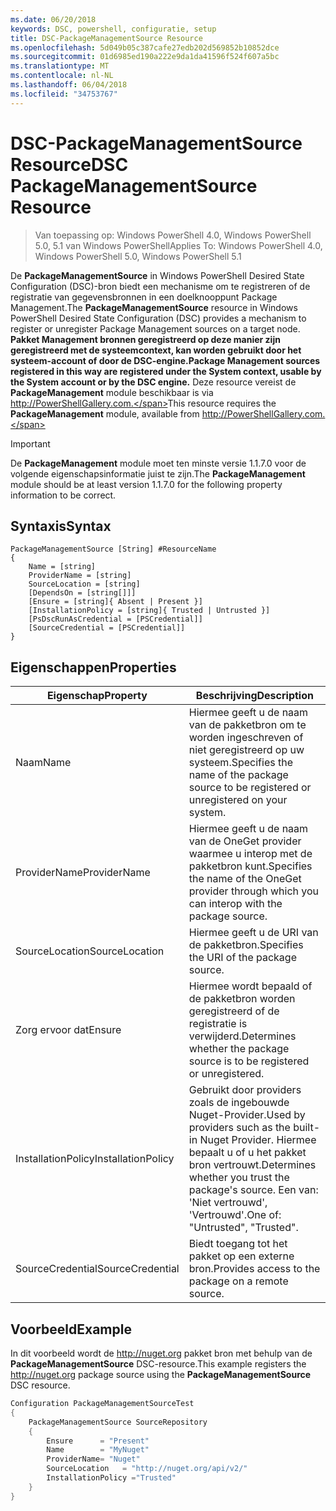 ```yaml
---
ms.date: 06/20/2018
keywords: DSC, powershell, configuratie, setup
title: DSC-PackageManagementSource Resource
ms.openlocfilehash: 5d049b05c387cafe27edb202d569852b10852dce
ms.sourcegitcommit: 01d6985ed190a222e9da1da41596f524f607a5bc
ms.translationtype: MT
ms.contentlocale: nl-NL
ms.lasthandoff: 06/04/2018
ms.locfileid: "34753767"
---
```

# <a name="dsc-packagemanagementsource-resource"></a><span data-ttu-id="5404a-103">DSC-PackageManagementSource Resource</span><span class="sxs-lookup"><span data-stu-id="5404a-103">DSC PackageManagementSource Resource</span></span>

> <span data-ttu-id="5404a-104">Van toepassing op: Windows PowerShell 4.0, Windows PowerShell 5.0, 5.1 van Windows PowerShell</span><span class="sxs-lookup"><span data-stu-id="5404a-104">Applies To: Windows PowerShell 4.0, Windows PowerShell 5.0, Windows PowerShell 5.1</span></span>

<span data-ttu-id="5404a-105">De **PackageManagementSource** in Windows PowerShell Desired State Configuration (DSC)-bron biedt een mechanisme om te registreren of de registratie van gegevensbronnen in een doelknooppunt Package Management.</span><span class="sxs-lookup"><span data-stu-id="5404a-105">The **PackageManagementSource** resource in Windows PowerShell Desired State Configuration (DSC) provides a mechanism to register or unregister Package Management sources on a target node.</span></span> <span data-ttu-id="5404a-106">**Pakket Management bronnen geregistreerd op deze manier zijn geregistreerd met de systeemcontext, kan worden gebruikt door het systeem-account of door de DSC-engine.**</span><span class="sxs-lookup"><span data-stu-id="5404a-106">**Package Management sources registered in this way are registered under the System context, usable by the System account or by the DSC engine.**</span></span> <span data-ttu-id="5404a-107">Deze resource vereist de **PackageManagement** module beschikbaar is via http://PowerShellGallery.com.</span><span class="sxs-lookup"><span data-stu-id="5404a-107">This resource requires the **PackageManagement** module, available from http://PowerShellGallery.com.</span></span>

> [!IMPORTANT]
> <span data-ttu-id="5404a-108">De **PackageManagement** module moet ten minste versie 1.1.7.0 voor de volgende eigenschapsinformatie juist te zijn.</span><span class="sxs-lookup"><span data-stu-id="5404a-108">The **PackageManagement** module should be at least version 1.1.7.0 for the following property information to be correct.</span></span>

## <a name="syntax"></a><span data-ttu-id="5404a-109">Syntaxis</span><span class="sxs-lookup"><span data-stu-id="5404a-109">Syntax</span></span>

```
PackageManagementSource [String] #ResourceName
{
    Name = [string]
    ProviderName = [string]
    SourceLocation = [string]
    [DependsOn = [string[]]]
    [Ensure = [string]{ Absent | Present }]
    [InstallationPolicy = [string]{ Trusted | Untrusted }]
    [PsDscRunAsCredential = [PSCredential]]
    [SourceCredential = [PSCredential]]
}
```

## <a name="properties"></a><span data-ttu-id="5404a-110">Eigenschappen</span><span class="sxs-lookup"><span data-stu-id="5404a-110">Properties</span></span>

|  <span data-ttu-id="5404a-111">Eigenschap</span><span class="sxs-lookup"><span data-stu-id="5404a-111">Property</span></span>  |  <span data-ttu-id="5404a-112">Beschrijving</span><span class="sxs-lookup"><span data-stu-id="5404a-112">Description</span></span>   |
|---|---|
| <span data-ttu-id="5404a-113">Naam</span><span class="sxs-lookup"><span data-stu-id="5404a-113">Name</span></span>| <span data-ttu-id="5404a-114">Hiermee geeft u de naam van de pakketbron om te worden ingeschreven of niet geregistreerd op uw systeem.</span><span class="sxs-lookup"><span data-stu-id="5404a-114">Specifies the name of the package source to be registered or unregistered on your system.</span></span>|
| <span data-ttu-id="5404a-115">ProviderName</span><span class="sxs-lookup"><span data-stu-id="5404a-115">ProviderName</span></span>| <span data-ttu-id="5404a-116">Hiermee geeft u de naam van de OneGet provider waarmee u interop met de pakketbron kunt.</span><span class="sxs-lookup"><span data-stu-id="5404a-116">Specifies the name of the OneGet provider through which you can interop with the package source.</span></span>|
| <span data-ttu-id="5404a-117">SourceLocation</span><span class="sxs-lookup"><span data-stu-id="5404a-117">SourceLocation</span></span>| <span data-ttu-id="5404a-118">Hiermee geeft u de URI van de pakketbron.</span><span class="sxs-lookup"><span data-stu-id="5404a-118">Specifies the URI of the package source.</span></span>|
| <span data-ttu-id="5404a-119">Zorg ervoor dat</span><span class="sxs-lookup"><span data-stu-id="5404a-119">Ensure</span></span>| <span data-ttu-id="5404a-120">Hiermee wordt bepaald of de pakketbron worden geregistreerd of de registratie is verwijderd.</span><span class="sxs-lookup"><span data-stu-id="5404a-120">Determines whether the package source is to be registered or unregistered.</span></span>|
| <span data-ttu-id="5404a-121">InstallationPolicy</span><span class="sxs-lookup"><span data-stu-id="5404a-121">InstallationPolicy</span></span>| <span data-ttu-id="5404a-122">Gebruikt door providers zoals de ingebouwde Nuget-Provider.</span><span class="sxs-lookup"><span data-stu-id="5404a-122">Used by providers such as the built-in Nuget Provider.</span></span> <span data-ttu-id="5404a-123">Hiermee bepaalt u of u het pakket bron vertrouwt.</span><span class="sxs-lookup"><span data-stu-id="5404a-123">Determines whether you trust the package's source.</span></span> <span data-ttu-id="5404a-124">Een van: 'Niet vertrouwd', 'Vertrouwd'.</span><span class="sxs-lookup"><span data-stu-id="5404a-124">One of: "Untrusted", "Trusted".</span></span>|
| <span data-ttu-id="5404a-125">SourceCredential</span><span class="sxs-lookup"><span data-stu-id="5404a-125">SourceCredential</span></span>| <span data-ttu-id="5404a-126">Biedt toegang tot het pakket op een externe bron.</span><span class="sxs-lookup"><span data-stu-id="5404a-126">Provides access to the package on a remote source.</span></span>|

## <a name="example"></a><span data-ttu-id="5404a-127">Voorbeeld</span><span class="sxs-lookup"><span data-stu-id="5404a-127">Example</span></span>

<span data-ttu-id="5404a-128">In dit voorbeeld wordt de http://nuget.org pakket bron met behulp van de **PackageManagementSource** DSC-resource.</span><span class="sxs-lookup"><span data-stu-id="5404a-128">This example registers the http://nuget.org package source using the **PackageManagementSource** DSC resource.</span></span>

```powershell
Configuration PackageManagementSourceTest
{
    PackageManagementSource SourceRepository
    {
        Ensure      = "Present"
        Name        = "MyNuget"
        ProviderName= "Nuget"
        SourceLocation   = "http://nuget.org/api/v2/"
        InstallationPolicy ="Trusted"
    }
}
```